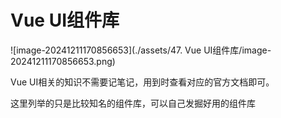 # Vue UI组件库

![image-20241211170856653](./assets/47. Vue UI组件库/image-20241211170856653.png)

Vue UI相关的知识不需要记笔记，用到时查看对应的官方文档即可。

这里列举的只是比较知名的组件库，可以自己发掘好用的组件库
